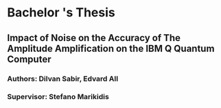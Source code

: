 # Bachelor 's Thesis
## Impact of Noise on the Accuracy of The Amplitude Amplification on the IBM Q Quantum Computer
### Authors: Dilvan Sabir, Edvard All
### Supervisor: Stefano Marikidis
